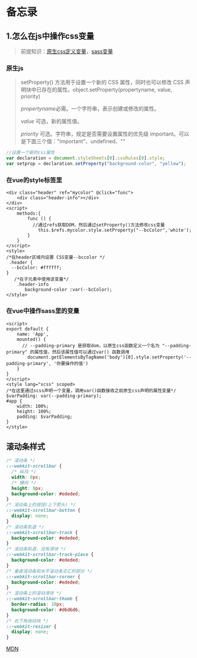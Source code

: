 # 备忘录

## 1.怎么在js中操作css变量

> 前提知识：[原生css定义变量](./basic)，[sass变量](./sass-less)



### 原生js

> setProperty() 方法用于设置一个新的 CSS 属性，同时也可以修改 CSS 声明块中已存在的属性。object.setProperty(propertyname, value, priority)
>
> *propertyname*必需。一个字符串，表示创建或修改的属性。
>
> *value* 可选，新的属性值。
>
> *priority*  可选。字符串，规定是否需要设置属性的优先级 important。可以是下面三个值："important"、undefined、""


```js
//设置一个新的css属性
var declaration = document.styleSheets[0].cssRules[0].style;
var setprop = declaration.setProperty("background-color", "yellow");
```



### 在vue的style标签里

```vue
<div class="header" ref="mycolor" @click="func">
    <div class="header-info"></div>
</div>
<script>
    methods:{
        func () {
          //通过refs获取DOM，然后通过setProperty()方法修改css变量
            this.$refs.mycolor.style.setProperty("--bcColor",'white');
        }   
    }
</script>
<style>
/*在header区域内设置 CSS变量--bccolor */
 .header {
  --bcColor: #ffffff;
}   
   /*在子元素中使用该变量*/
    .header-info
       background-color :var(--bcColor); 
</style>
```



### 在vue中操作sass里的变量

```vue
<script>
export default {
    name: 'App',
    mounted() {
      // --padding-primary 是获取dom，以原生css函数定义一个名为 "--padding-primary" 的属性值，然后该属性值可以通过var() 函数调用
    	document.getElementsByTagName('body')[0].style.setProperty('--padding-primary', '你要操作的值')
    }
}
</script>
<style lang="scss" scoped>
/*在这里通过scss声明一个变量，调用var()函数接收之前原生css声明的属性变量*/
$varPadding: var(--padding-primary);
#app {
    width: 100%;
    height: 100%;
    padding: $varPadding; 
}
</style>
```

## 滚动条样式

```css
/* 滚动条 */
::-webkit-scrollbar {
  /* 纵向 */
  width: 8px;
  /* 横向 */
  height: 8px;
  background-color: #ededed;
}
/* 滚动条上的按钮(上下箭头) */
::-webkit-scrollbar-button {
  display: none;
}
/* 滚动条轨道 */
::-webkit-scrollbar-track {
  background-color: #ededed;
}
/* 滚动条轨道，没有滑块 */
::-webkit-scrollbar-track-piece {
  background-color: #ededed;
}
/* 垂直滚动条和水平滚动条交汇的部分 */
::-webkit-scrollbar-corner {
  background-color: #ededed;
}
/* 滚动条上的滚动滑块 */
::-webkit-scrollbar-thumb {
  border-radius: 10px;
  background-color: #d6d6d6;
}
/* 右下角拖动块 */
::-webkit-resizer {
  display: none;
}
```

[MDN](https://developer.mozilla.org/zh-CN/docs/Web/CSS/::-webkit-scrollbar)


